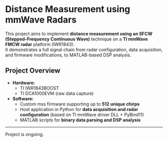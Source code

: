 # Distance Measurement using mmWave Radars

This project aims to implement **distance measurement using an SFCW (Stepped-Frequency Continuous Wave)** technique on a **TI mmWave FMCW radar** platform (IWR1843).  
It demonstrates a full signal chain from radar configuration, data acquisition, and firmware modifications, to MATLAB-based DSP analysis.

## Project Overview

- **Hardware:**  
  - TI IWR1843BOOST  
  - TI DCA1000EVM (raw data capture)  
- **Software:**
  - Custom mss firmware supporting up to **512 unique chirps**
  - Host application in Python for **data acquisition and radar configuration** (based on TI mmWave driver DLL + PyBind11)
  - MATLAB scripts for **binary data parsing and DSP analysis**

---
Project is ongoing.

